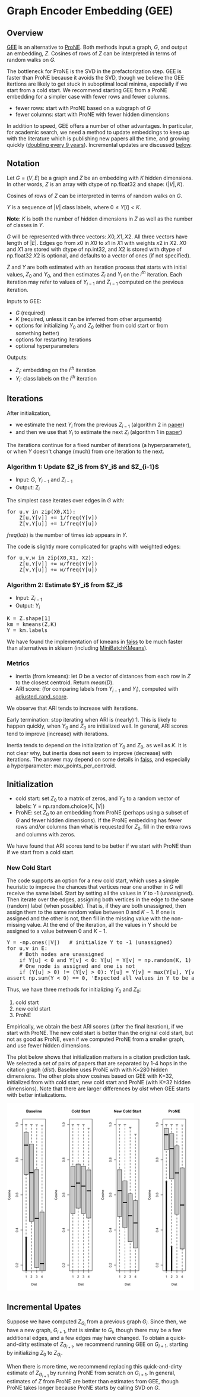 # Graph Encoder Embedding (GEE)

<h2>Overview</h2>

<a href="https://arxiv.org/pdf/2109.13098">GEE</a> is an alternative to 
<a href="https://www.researchgate.net/profile/Ming-Ding-2/publication/334844418_ProNE_Fast_and_Scalable_Network_Representation_Learning/links/5f1e97f292851cd5fa4b2285/ProNE-Fast-and-Scalable-Network-Representation-Learning.pdf">ProNE</a>.
Both methods input a graph, $G$, and
output an embedding, $Z$.  Cosines of rows of $Z$ can be interpreted in
terms of random walks on $G$.

The bottleneck for ProNE is the SVD in the prefactorization step.  GEE
is faster than ProNE because it avoids the SVD, though we believe the GEE itertions are likely to get stuck in
suboptimal local minima, especially if we start from a cold start.  We
recommend starting GEE from a ProNE embedding for a simpler case with fewer rows
and fewer columns.

* fewer rows: start with ProNE based on a subgraph of $G$
* fewer columns: start with ProNE with fewer hidden dimensions

In addition to speed, GEE offers a number of other advantages.  In
particular, for academic search, we need a method to update embeddings
to keep up with the literature which is publishing new papers all the
time, and growing quickly (<a href="https://blogs.nature.com/news/2014/05/global-scientific-output-doubles-every-nine-years.html">doubling every 9 years</a>).
Incremental updates are discussed <a href="#incremental_updates">below</a>.

<h2>Notation</h2>

Let $G=(V,E)$ be a graph
and $Z$ be an embedding with $K$ hidden dimensions.
In other words, $Z$ is an array with dtype of np.float32 and shape: $(|V|, K)$.

Cosines of rows of $Z$ can be interpreted in terms of random walks on $G$.

$Y$ is a sequence of $|V|$ class labels, where $0 \le Y[i] < K$.  

**Note**: $K$ is both the number
of hidden dimensions in $Z$ as well as the number of classes in $Y$.

$G$ will be represented with three vectors: $X0, X1, X2$.  All three vectors have length of $|E|$.
Edges go from $x0$ in $X0$ to $x1$ in $X1$ with weights $x2$ in $X2$.
$X0$ and $X1$ are stored with dtype of np.int32, and $X2$ is stored with dtype of np.float32
$X2$ is optional, and defaults to a vector of ones (if not specified).

$Z$ and $Y$ are both estimated with an iteration process that starts with initial values, $Z_0$ and $Y_0$,
and then estimates $Z_i$ and $Y_i$ on the $i^{th}$ iteration.  Each iteration may refer to values of $Y_{i-1}$ and $Z_{i-1}$
computed on the previous iteration.

Inputs to GEE:
* $G$ (required)
* $K$ (required, unless it can be inferred from other arguments)
* options for initializing $Y_0$ and $Z_0$ (either from cold start or from something better)
* options for restarting iterations
* optional hyperparameters

Outputs:
* $Z_i$: embedding on the $i^{th}$ iteration
* $Y_i$: class labels on the $i^{th}$ iteration

<h2>Iterations</h2>

After initialization, 
* we estimate the next $Y_i$ from the previous $Z_{i-1}$ (algorithm 2 in <a href="https://arxiv.org/pdf/2109.13098">paper</a>)
* and then we use that $Y_i$ to estimate the next $Z_i$ (algorithm 1 in <a href="https://arxiv.org/pdf/2109.13098">paper</a>)

The iterations continue for a fixed number of iterations (a hyperparameter), or when $Y$ doesn't change (much) from one iteration to the next.

<h3>Algorithm 1: Update $Z_i$ from $Y_i$ and $Z_{i-1}$</h3>

* Input: $G$, $Y_{i-1}$ and $Z_{i-1}$
* Output: $Z_i$

The simplest case iterates over edges in $G$ with:

<pre>
for u,v in zip(X0,X1):
    Z[u,Y[v]] += 1/freq(Y[v])
    Z[v,Y[u]] += 1/freq(Y[u])
</pre>

$freq(lab)$ is the number of times $lab$ appears in $Y$.

<p>
The code is slightly more complicated for graphs with weighted edges:
<p>

<pre>
for u,v,w in zip(X0,X1, X2):
    Z[u,Y[v]] += w/freq(Y[v])
    Z[v,Y[u]] += w/freq(Y[u])
</pre>


<h3>Algorithm 2: Estimate $Y_i$ from $Z_i$</h3>

* Input: $Z_{i-1}$
* Output: $Y_i$

<pre>
K = Z.shape[1]
km = kmeans(Z,K)
Y = km.labels_
</pre>

We have found the implementation of kmeans in <a href="https://github.com/facebookresearch/faiss/wiki/Faiss-building-blocks:-clustering,-PCA,-quantization">faiss</a> to be much faster
than alternatives in sklearn (including <a href="https://scikit-learn.org/stable/modules/generated/sklearn.cluster.MiniBatchKMeans.html">MiniBatchKMeans</a>).

<h3>Metrics</h3>

* inertia (from kmeans): let $D$ be a vector of distances from each row in $Z$ to the closest centroid.  Return $mean(D)$.
* ARI score: (for comparing labels from $Y_{i-1}$ and $Y_i$), computed with <a href="https://scikit-learn.org/stable/modules/generated/sklearn.metrics.adjusted_rand_score.html">adjusted_rand_score</a>.

We observe that ARI tends to increase with iterations.  

Early termination: stop iterating when ARI is (nearly) 1.
This is likely to happen quickly, when $Y_0$ and $Z_0$ are initialized well.
In general, ARI scores tend to improve (increase) with iterations.

Inertia tends to depend on the initialization of $Y_0$ and $Z_0$, as well as
$K$.  It is not clear why, but inertia does not seem to improve
(decrease) with iterations.  The answer may depend on some details in <a href="https://github.com/facebookresearch/faiss/wiki/Faiss-building-blocks:-clustering,-PCA,-quantization">faiss</a>,
and especially a hyperparameter: max_points_per_centroid.

<h2>Initialization</h2>

* cold start: set $Z_0$ to a matrix of zeros, and $Y_0$ to a random vector of labels: Y = np.random.choice(K, |V|)
* ProNE: set $Z_0$ to an embedding from ProNE (perhaps using a subset of $G$ and fewer hidden dimensions).  If the ProNE embedding has fewer rows and/or columns than what is requested
for $Z_0$, fill in the extra rows and columns with zeros.

We have found that ARI scores tend to be better if we start with ProNE than if we start from a cold start.

<h3>New Cold Start</h3>

The code supports an option for a new cold start, which uses a simple heuristic to improve the chances
that vertices near one another in $G$ will receive the same label.  Start by setting all the values in $Y$ to -1 (unassigned).
Then iterate over the edges, assigning both vertices in the edge to the same (random) label (when possible).  That is, if they are both unassigned, then
assign them to the same random value between $0$ and $K-1$.  If one is assigned and the other is not, then fill in the missing value
with the non-missing value.  At the end of the iteration, all the values in Y should be assigned to a value between $0$ and $K-1$.

<pre>
Y = -np.ones(|V|)	# initialize Y to -1 (unassigned)
for u,v in E:
    # Both nodes are unassigned
    if Y[u] < 0 and Y[v] < 0: Y[u] = Y[v] = np.random(K, 1)
    # One node is assigned and one is not
    if (Y[u] > 0) != (Y[v] > 0): Y[u] = Y[v] = max(Y[u], Y[v])
assert np.sum(Y < 0) == 0, 'Expected all values in Y to be assigned'
</pre>

Thus, we have three methods for initializing $Y_0$ and $Z_0$:

 1. cold start
 1. new cold start
 1. ProNE

Empirically, we obtain the best ARI scores (after the final iteration), if we start with ProNE.  The new cold start is better than the original cold start,
but not as good as ProNE, even if we computed ProNE from a smaller graph, and use fewer hidden dimensions.

The plot below shows that initialization matters in a citation prediction task.  We selected a set of pairs of papers that are separated by 1-4 hops in the citation graph ($dist$).
Baseline uses ProNE with with K=280 hidden dimensions.  The other plots show cosines based on GEE with K=32, initialized from with cold start, new cold start and ProNE (with K=32 hidden dimensions).
Note that there are larger differences by $dist$ when GEE starts with better intializations.

<img src="ColdStart.jpg">

<h2 id="incremental_updates">Incremental Upates</h2>

Suppose we have computed $Z_{G_i}$ from a previous graph $G_i$.  Since then, we have a new graph, $G_{i+1}$, that is similar to $G_i$, though
there may be a few additional edges, and a few edges may have changed.  To obtain a quick-and-dirty estimate of $Z_{G_{i+1}}$, we recommend running GEE on $G_{i+1}$, starting by initializing $Z_0$ to $Z_{G_i}$.

When there is more time, we recommend replacing this quick-and-dirty estimate of $Z_{G_{i+1}}$
by running ProNE from scratch on ${G_{i+1}}$.  In general, estimates of $Z$ from ProNE are better than estimates from GEE,
though ProNE takes longer because ProNE starts by calling SVD on $G$.




